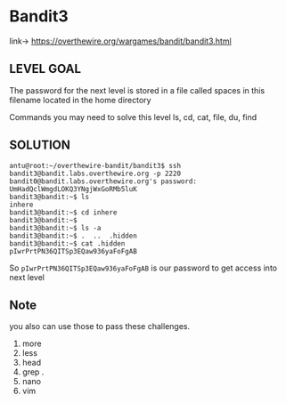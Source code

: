 # Bandit3

link-> https://overthewire.org/wargames/bandit/bandit3.html

## LEVEL GOAL

The password for the next level is stored in a file called spaces in this filename located in the home directory

Commands you may need to solve this level
ls, cd, cat, file, du, find

## SOLUTION

```
antu@root:~/overthewire-bandit/bandit3$ ssh bandit3@bandit.labs.overthewire.org -p 2220
bandit0@bandit.labs.overthewire.org's password: UmHadQclWmgdLOKQ3YNgjWxGoRMb5luK
bandit3@bandit:~$ ls
inhere
bandit3@bandit:~$ cd inhere
bandit3@bandit:~$
bandit3@bandit:~$ ls -a
bandit3@bandit:~$ .  ..  .hidden
bandit3@bandit:~$ cat .hidden
pIwrPrtPN36QITSp3EQaw936yaFoFgAB
```

So `pIwrPrtPN36QITSp3EQaw936yaFoFgAB` is our password to get access into next level

## Note
you also can use those to pass these challenges.

1) more 
2) less 
3) head
4) grep .
5) nano
6) vim